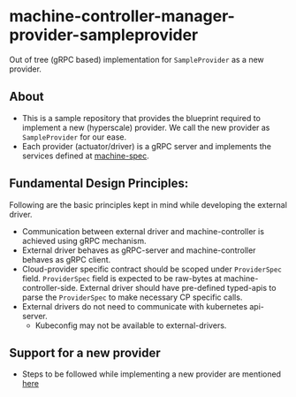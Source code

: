 # machine-controller-manager-provider-sampleprovider
Out of tree (gRPC based) implementation for `SampleProvider` as a new provider.

## About
- This is a sample repository that provides the blueprint required to implement a new (hyperscale) provider. We call the new provider as `SampleProvider` for our ease.
- Each provider (actuator/driver) is a gRPC server and implements the services defined at [machine-spec](https://github.com/gardener/machine-spec).

## Fundamental Design Principles:
Following are the basic principles kept in mind while developing the external driver.
* Communication between external driver and machine-controller is achieved using gRPC mechanism.
* External driver behaves as gRPC-server and machine-controller behaves as gRPC client.
* Cloud-provider specific contract should be scoped under `ProviderSpec` field. `ProviderSpec` field is expected to be raw-bytes at machine-controller-side. External driver should have pre-defined typed-apis to parse the `ProviderSpec` to make necessary CP specific calls.
* External drivers do not need to communicate with kubernetes api-server.
    * Kubeconfig may not be available to external-drivers.

## Support for a new provider
- Steps to be followed while implementing a new provider are mentioned [here](https://github.com/gardener/machine-controller-manager/blob/master/docs/development/new_cp_support.md)